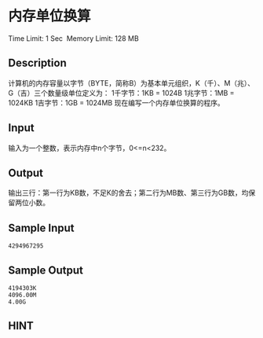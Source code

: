 # 内存单位换算
Time Limit: 1 Sec  Memory Limit: 128 MB


## Description
计算机的内存容量以字节（BYTE，简称B）为基本单元组织，K（千）、M（兆）、G（吉）三个数量级单位定义为：
1千字节：1KB = 1024B
1兆字节：1MB = 1024KB
1吉字节：1GB = 1024MB
现在编写一个内存单位换算的程序。



## Input
输入为一个整数，表示内存中n个字节，0<=n<232。



## Output
输出三行：第一行为KB数，不足K的舍去；第二行为MB数、第三行为GB数，均保留两位小数。



## Sample Input
```
4294967295
```
## Sample Output
```
4194303K
4096.00M
4.00G

```

## HINT
